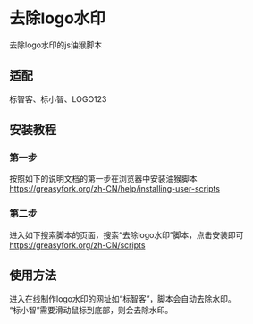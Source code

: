 # 去除logo水印
去除logo水印的js油猴脚本  

## 适配  
标智客、标小智、LOGO123  

## 安装教程  
### 第一步  
按照如下的说明文档的第一步在浏览器中安装油猴脚本  
https://greasyfork.org/zh-CN/help/installing-user-scripts  
### 第二步  
进入如下搜索脚本的页面，搜索“去除logo水印”脚本，点击安装即可  
https://greasyfork.org/zh-CN/scripts   

## 使用方法  
进入在线制作logo水印的网址如“标智客”，脚本会自动去除水印。  
“标小智”需要滑动鼠标到底部，则会去除水印。  

